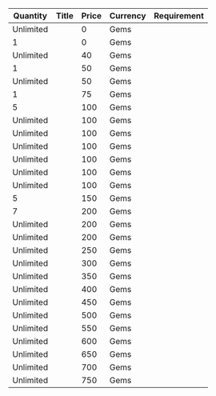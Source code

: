 | Quantity | Title | Price | Currency |  Requirement |
| -------- | ----- | ----- | -------- |  ----------- |
| Unlimited |  | 0 | Gems |  |
| 1 |  | 0 | Gems |  |
| Unlimited |  | 40 | Gems |  |
| 1 |  | 50 | Gems |  |
| Unlimited |  | 50 | Gems |  |
| 1 |  | 75 | Gems |  |
| 5 |  | 100 | Gems |  |
| Unlimited |  | 100 | Gems |  |
| Unlimited |  | 100 | Gems |  |
| Unlimited |  | 100 | Gems |  |
| Unlimited |  | 100 | Gems |  |
| Unlimited |  | 100 | Gems |  |
| Unlimited |  | 100 | Gems |  |
| 5 |  | 150 | Gems |  |
| 7 |  | 200 | Gems |  |
| Unlimited |  | 200 | Gems |  |
| Unlimited |  | 200 | Gems |  |
| Unlimited |  | 250 | Gems |  |
| Unlimited |  | 300 | Gems |  |
| Unlimited |  | 350 | Gems |  |
| Unlimited |  | 400 | Gems |  |
| Unlimited |  | 450 | Gems |  |
| Unlimited |  | 500 | Gems |  |
| Unlimited |  | 550 | Gems |  |
| Unlimited |  | 600 | Gems |  |
| Unlimited |  | 650 | Gems |  |
| Unlimited |  | 700 | Gems |  |
| Unlimited |  | 750 | Gems |  |
